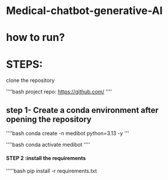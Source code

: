 # Medical-chatbot-generative-AI

# how to run? 
# STEPS:
clone the repository

''''bash
 project repo: https://github.com/
''''

## step 1- Create a conda environment after opening the repository 

''''bash 
conda create -n medibot python=3.13 -y
'''

''''bash
conda activate medibot
''''



#### STEP 2 :install the requirements 
'''''bash 
pip install -r requirements.txt 